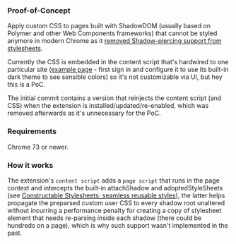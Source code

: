 ### Proof-of-Concept

Apply custom CSS to pages built with ShadowDOM (usually based on Polymer and other Web Components frameworks) that cannot be styled anymore in modern Chrome as it [removed Shadow-piercing support from stylesheets](https://www.chromestatus.com/features#deep).

Currently the CSS is embedded in the content script that's hardwired to one particular site ([example page](https://polymer2-chromium-review.googlesource.com/q/status:open) - first sign in and configure it to use its built-in dark theme to see sensible colors) so it's not customizable via UI, but hey this is a PoC.

The initial commit contains a version that reinjects the content script (and CSS) when the extension is installed/updated/re-enabled, which was removed afterwards as it's unnecessary for the PoC. 

### Requirements

Chrome 73 or newer.

### How it works

The extension's `content script` adds a `page script` that runs in the page context and intercepts the built-in attachShadow and adoptedStyleSheets (see [Constructable Stylesheets: seamless reusable styles](https://developers.google.com/web/updates/2019/02/constructable-stylesheets)), the latter helps propagate the preparsed custom user CSS to every shadow root unaltered without incurring a performance penalty for creating a copy of stylesheet element that needs re-parsing inside each shadow (there could be hundreds on a page), which is why such support wasn't implemented in the past.
